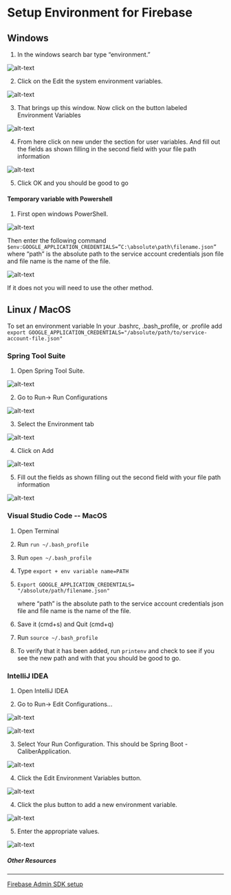 # Setup Environment for Firebase

## Windows

1. In the windows search bar type “environment.”

![alt-text](./env-md-images/windows-search.jpg)

2. Click on the Edit the system environment variables.

![alt-text](./env-md-images/windows-system-properties.jpg)

3. That brings up this window. Now click on the button labeled Environment Variables

![alt-text](./env-md-images/windows-envvar.jpg)

4. From here click on new under the section for user variables. And fill out the fields as shown filling in the second field with your file path information

![alt-text](./env-md-images/windows-new-var.jpg)

5. Click OK and you should be good to go

#### Temporary variable with Powershell

1. First open windows PowerShell.

![alt-text](./env-md-images/powershell.jpeg)

Then enter the following command
`$env:GOOGLE_APPLICATION_CREDENTIALS=”C:\absolute\path\filename.json”`
where “path” is the absolute path to the service account credentials json file and file name is the name of the file.

![alt-text](./env-md-images/powershell-example.jpeg)

If it does not you will need to use the other method.

## Linux / MacOS

To set an environment variable In your .bashrc, .bash_profile, or .profile add
`export GOOGLE_APPLICATION_CREDENTIALS="/absolute/path/to/service-account-file.json"`

### Spring Tool Suite

1. Open Spring Tool Suite.

![alt-text](./env-md-images/sts-view.jpg)

2. Go to Run-> Run Configurations

![alt-text](./env-md-images/sts-run-tab.jpg)

3. Select the Environment tab

![alt-text](./env-md-images/sts-run-config.jpg)

4. Click on Add

![alt-text](./env-md-images/sts-add-envvar.jpg)

5. Fill out the fields as shown filling out the second field with your file path information

![alt-text](./env-md-images/sts-new-envvar.jpg)

### Visual Studio Code -- MacOS

1. Open Terminal

2. Run `run ~/.bash_profile`

3. Run `open ~/.bash_profile`

4. Type `export + env variable name=PATH`

5. `Export GOOGLE_APPLICATION_CREDENTIALS= "/absolute/path/filename.json"`

   where “path” is the absolute path to the service account credentials json file and file name is the name of the file.

6. Save it (cmd+s) and Quit (cmd+q)

7. Run `source ~/.bash_profile`

8. To verify that it has been added, run `printenv` and check to see if you see the new path and with that you should be good to go.

### IntelliJ IDEA

1. Open IntelliJ IDEA

2. Go to Run-> Edit Configurations... 

![alt-text](./env-md-images/intellijRunMenu.jpg)

![alt-text](./env-md-images/intellijEditConfig.jpg)

3. Select Your Run Configuration.  This should be Spring Boot - CaliberApplication.

![alt-text](./env-md-images/intellijSelectConfig.jpg)

4. Click the Edit Environment Variables button.

![alt-text](./env-md-images/intellijEditEnvVarButton.jpg)

4. Click the plus button to add a new environment variable.

![alt-text](./env-md-images/intellijEnvVarPlus.jpg)

5. Enter the appropriate values.

![alt-text](./env-md-images/intellijEnvVarSet.jpg)

##### Other Resources

---

[Firebase Admin SDK setup](https://firebase.google.com/docs/admin/setup)
